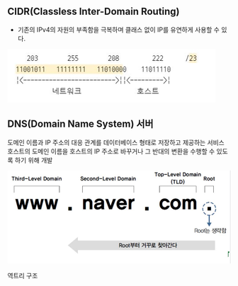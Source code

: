 

## CIDR(Classless Inter-Domain Routing)
 - 기존의 IPv4의 자원의 부족함을 극복하며 클래스 없이 IP를 유연하게 사용할 수 있다. 
      
![img](https://github.com/mandoo-it/cloud_egineering_edu/blob/main/%EB%84%A4%ED%8A%B8%EC%9B%8C%ED%81%AC/img/cidr.JPG)

## DNS(Domain Name System) 서버
도메인 이름과 IP 주소의 대응 관계를 데이터베이스 형태로 저장하고 제공하는 서비스 
호스트의 도메인 이름을 호스트의 IP 주소로 바꾸거나 그 반대의 변환을 수행할 수 있도록 하기 위해 개발

![img](https://github.com/mandoo-it/cloud_egineering_edu/blob/main/%EB%84%A4%ED%8A%B8%EC%9B%8C%ED%81%AC/img/dns.JPG)

역트리 구조 
